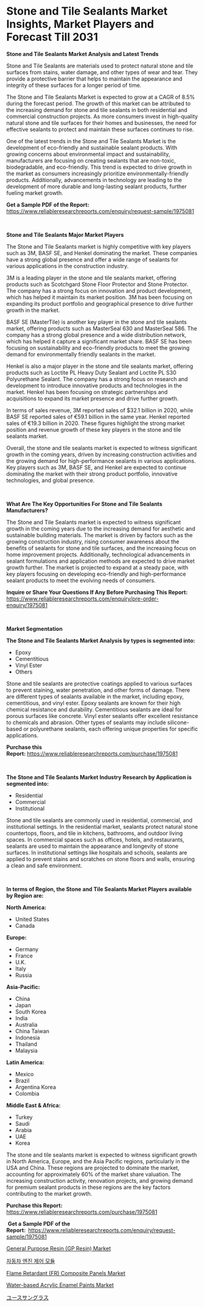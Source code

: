 <p><h1>Stone and Tile Sealants Market Insights, Market Players and Forecast Till 2031</h1></p><p><strong>Stone and Tile Sealants Market Analysis and Latest Trends</strong></p>
<p><p>Stone and Tile Sealants are materials used to protect natural stone and tile surfaces from stains, water damage, and other types of wear and tear. They provide a protective barrier that helps to maintain the appearance and integrity of these surfaces for a longer period of time.</p><p>The Stone and Tile Sealants Market is expected to grow at a CAGR of 8.5% during the forecast period. The growth of this market can be attributed to the increasing demand for stone and tile sealants in both residential and commercial construction projects. As more consumers invest in high-quality natural stone and tile surfaces for their homes and businesses, the need for effective sealants to protect and maintain these surfaces continues to rise.</p><p>One of the latest trends in the Stone and Tile Sealants Market is the development of eco-friendly and sustainable sealant products. With growing concerns about environmental impact and sustainability, manufacturers are focusing on creating sealants that are non-toxic, biodegradable, and eco-friendly. This trend is expected to drive growth in the market as consumers increasingly prioritize environmentally-friendly products. Additionally, advancements in technology are leading to the development of more durable and long-lasting sealant products, further fueling market growth.</p></p>
<p><strong>Get a Sample PDF of the Report:&nbsp;</strong> <a href="https://www.reliableresearchreports.com/enquiry/request-sample/1975081">https://www.reliableresearchreports.com/enquiry/request-sample/1975081</a></p>
<p>&nbsp;</p>
<p><strong>Stone and Tile Sealants Major Market Players</strong></p>
<p><p>The Stone and Tile Sealants market is highly competitive with key players such as 3M, BASF SE, and Henkel dominating the market. These companies have a strong global presence and offer a wide range of sealants for various applications in the construction industry.</p><p>3M is a leading player in the stone and tile sealants market, offering products such as Scotchgard Stone Floor Protector and Stone Protector. The company has a strong focus on innovation and product development, which has helped it maintain its market position. 3M has been focusing on expanding its product portfolio and geographical presence to drive further growth in the market.</p><p>BASF SE (MasterTile) is another key player in the stone and tile sealants market, offering products such as MasterSeal 630 and MasterSeal 586. The company has a strong global presence and a wide distribution network, which has helped it capture a significant market share. BASF SE has been focusing on sustainability and eco-friendly products to meet the growing demand for environmentally friendly sealants in the market.</p><p>Henkel is also a major player in the stone and tile sealants market, offering products such as Loctite PL Heavy Duty Sealant and Loctite PL S30 Polyurethane Sealant. The company has a strong focus on research and development to introduce innovative products and technologies in the market. Henkel has been focusing on strategic partnerships and acquisitions to expand its market presence and drive further growth.</p><p>In terms of sales revenue, 3M reported sales of $32.1 billion in 2020, while BASF SE reported sales of €59.1 billion in the same year. Henkel reported sales of €19.3 billion in 2020. These figures highlight the strong market position and revenue growth of these key players in the stone and tile sealants market.</p><p>Overall, the stone and tile sealants market is expected to witness significant growth in the coming years, driven by increasing construction activities and the growing demand for high-performance sealants in various applications. Key players such as 3M, BASF SE, and Henkel are expected to continue dominating the market with their strong product portfolio, innovative technologies, and global presence.</p></p>
<p>&nbsp;</p>
<p><strong>What Are The Key Opportunities For Stone and Tile Sealants Manufacturers?</strong></p>
<p><p>The Stone and Tile Sealants market is expected to witness significant growth in the coming years due to the increasing demand for aesthetic and sustainable building materials. The market is driven by factors such as the growing construction industry, rising consumer awareness about the benefits of sealants for stone and tile surfaces, and the increasing focus on home improvement projects. Additionally, technological advancements in sealant formulations and application methods are expected to drive market growth further. The market is projected to expand at a steady pace, with key players focusing on developing eco-friendly and high-performance sealant products to meet the evolving needs of consumers.</p></p>
<p><strong>Inquire or Share Your Questions If Any Before Purchasing This Report:</strong> <a href="https://www.reliableresearchreports.com/enquiry/pre-order-enquiry/1975081">https://www.reliableresearchreports.com/enquiry/pre-order-enquiry/1975081</a></p>
<p>&nbsp;</p>
<p><strong>Market Segmentation</strong></p>
<p><strong>The Stone and Tile Sealants Market Analysis by types is segmented into:</strong></p>
<p><ul><li>Epoxy</li><li>Cementitious</li><li>Vinyl Ester</li><li>Others</li></ul></p>
<p><p>Stone and tile sealants are protective coatings applied to various surfaces to prevent staining, water penetration, and other forms of damage. There are different types of sealants available in the market, including epoxy, cementitious, and vinyl ester. Epoxy sealants are known for their high chemical resistance and durability. Cementitious sealants are ideal for porous surfaces like concrete. Vinyl ester sealants offer excellent resistance to chemicals and abrasion. Other types of sealants may include silicone-based or polyurethane sealants, each offering unique properties for specific applications.</p></p>
<p><strong>Purchase this Report:&nbsp;</strong><a href="https://www.reliableresearchreports.com/purchase/1975081">https://www.reliableresearchreports.com/purchase/1975081</a></p>
<p>&nbsp;</p>
<p><strong>The Stone and Tile Sealants Market Industry Research by Application is segmented into:</strong></p>
<p><ul><li>Residential</li><li>Commercial</li><li>Institutional</li></ul></p>
<p><p>Stone and tile sealants are commonly used in residential, commercial, and institutional settings. In the residential market, sealants protect natural stone countertops, floors, and tile in kitchens, bathrooms, and outdoor living spaces. In commercial spaces such as offices, hotels, and restaurants, sealants are used to maintain the appearance and longevity of stone surfaces. In institutional settings like hospitals and schools, sealants are applied to prevent stains and scratches on stone floors and walls, ensuring a clean and safe environment.</p></p>
<p>&nbsp;</p>
<p><strong>In terms of Region, the Stone and Tile Sealants Market Players available by Region are:</strong></p>
<p>
    <p> <strong> North America: </strong>
        <ul>
            <li>United States</li>
            <li>Canada</li>
        </ul>
        </p> 
    <p> <strong> Europe: </strong>
        <ul>
            <li>Germany</li>
            <li>France</li>
            <li>U.K.</li>
            <li>Italy</li>
            <li>Russia</li>
        </ul>
        </p> 
    <p> <strong> Asia-Pacific: </strong>
        <ul>
            <li>China</li>
            <li>Japan</li>
            <li>South Korea</li>
            <li>India</li>
            <li>Australia</li>
            <li>China Taiwan</li>
            <li>Indonesia</li>
            <li>Thailand</li>
            <li>Malaysia</li>
        </ul>
        </p> 
    <p> <strong> Latin America: </strong>
        <ul>
            <li>Mexico</li>
            <li>Brazil</li>
            <li>Argentina Korea</li>
            <li>Colombia</li>
        </ul>
        </p> 
    <p> <strong> Middle East & Africa: </strong>
        <ul>
            <li>Turkey</li>
            <li>Saudi</li>
            <li>Arabia</li>
            <li>UAE</li>
            <li>Korea</li>
        </ul>
    </p>
    </p>
<p><p>The stone and tile sealants market is expected to witness significant growth in North America, Europe, and the Asia Pacific regions, particularly in the USA and China. These regions are projected to dominate the market, accounting for approximately 60% of the market share valuation. The increasing construction activity, renovation projects, and growing demand for premium sealant products in these regions are the key factors contributing to the market growth.</p></p>
<p><strong>Purchase this Report: </strong><a href="https://www.reliableresearchreports.com/purchase/1975081">https://www.reliableresearchreports.com/purchase/1975081</a></p>
<p>&nbsp;<strong>Get a Sample PDF of the Report:&nbsp;&nbsp;</strong><a href="https://www.reliableresearchreports.com/enquiry/request-sample/1975081">https://www.reliableresearchreports.com/enquiry/request-sample/1975081</a></p>
<p><strong></strong></p>
<p><p><a href="https://github.com/derrinmiltonellis35gcl/Market-Research-Report-List-1/blob/main/general-purpose-resin-gp-resin-market.md">General Purpose Resin (GP Resin) Market</a></p><p><a href="https://github.com/bunxhcci35271755/Market-Research-Report-List-1/blob/main/47727171874.md">자동차 엔진 제어 모듈</a></p><p><a href="https://issuu.com/reportprime-2/docs/flame-retardant-fr-composite-panels-market-size-20">Flame Retardant (FR) Composite Panels Market</a></p><p><a href="https://github.com/Chiragrp22/Market-Research-Report-List-3/blob/main/water-based-acrylic-enamel-paints-market.md">Water-based Acrylic Enamel Paints Market</a></p><p><a href="https://github.com/hwbcz413288296/Market-Research-Report-List-1/blob/main/80281462211.md">ユースサングラス</a></p></p>